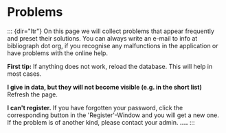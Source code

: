 Problems
========
::: {dir="ltr"}
On this page we will collect problems that appear frequently and preset their solutions. You can always write an e-mail to info at bibliograph dot org, if you recognise any malfunctions in the application or have problems with the online help.

**First tip:**
If anything does not work, reload the database. This will help in most cases.

**I give in data, but they will not become visible (e.g. in the short list)**
Refresh the page.

**I can't register.**
If you have forgotten your password, click the corresponding button in the 'Register'-Window and you will get a new one. If the problem is of another kind, please contact your admin.
**....**
:::
